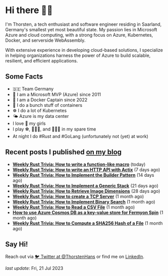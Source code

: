 # Hi there 👋🏼

I'm Thorsten, a tech enthusiast and software engineer residing in Saarland, Germany's smallest yet most beautiful state. My passion lies in Microsoft Azure and cloud computing, with a strong focus on Azure, Kubernetes, Docker, and serverside WebAssembly.

With extensive experience in developing cloud-based solutions, I specialize in helping organizations harness the power of Azure to build scalable, resilient, and efficient applications.

## Some Facts

- 🇩🇪 Team Germany
- 🔷 I am a Microsoft MVP (Azure) since 2011
- 🔷 I am a Docker Captain since 2022
- 🐳 I do a bunch stuff of containers
- ☸️ I do a lot of Kubernetes
- 🌤 Azure is my data center
- I love 💞 my girls
- I play ⚽️, 🏃🏻‍♂️, and 🚴🏼‍♂️ in my spare time
- At night I do #Rust and #GoLang (unfortunately not (yet) at work)

## Recent posts I published [on my blog](https://thorsten-hans.com)

- **[Weekly Rust Trivia: How to write a function-like macro](https://www.thorsten-hans.com/weekly-rust-trivia-function-like-macros/)** (today)
- **[Weekly Rust Trivia: How to write an HTTP API with Actix](https://www.thorsten-hans.com/weekly-rust-trivia-http-api-with-actix/)** (7 days ago)
- **[Weekly Rust Trivia: How to Implement the Builder Pattern](https://www.thorsten-hans.com/weekly-rust-trivia-implement-the-builder-pattern/)** (14 days ago)
- **[Weekly Rust Trivia: How to Implement a Generic Stack](https://www.thorsten-hans.com/weekly-rust-trivia-implement-a-generic-stack/)** (21 days ago)
- **[Weekly Rust Trivia: How to Retrieve Image Dimensions](https://www.thorsten-hans.com/weekly-rust-trivia-retrieve-image-dimensions/)** (28 days ago)
- **[Weekly Rust Trivia: How to create a TCP Server](https://www.thorsten-hans.com/weekly-rust-trivia-create-a-tcp-server/)** (1 month ago)
- **[Weekly Rust Trivia: How to Implement Binary Search](https://www.thorsten-hans.com/weekly-rust-trivia-implement-binary-search/)** (1 month ago)
- **[Weekly Rust Trivia: How to Read a CSV File](https://www.thorsten-hans.com/weekly-rust-trivia-read-a-csv-file/)** (1 month ago)
- **[How to use Azure Cosmos DB as a key-value store for Fermyon Spin](https://www.thorsten-hans.com/azure-cosmos-db-as-key-value-store-for-fermyon-spin/)** (1 month ago)
- **[Weekly Rust Trivia: How to Compute a SHA256 Hash of a File](https://www.thorsten-hans.com/weekly-rust-trivia-compute-a-sha256-hash-of-a-file/)** (1 month ago)

## Say Hi!

Reach out via [🐦 Twitter at @ThorstenHans](https://twitter.com/ThorstenHans) or find me on [LinkedIn](https://linkedin.com/in/ThorstenHans).

_last update_: Fri, 21 Jul 2023
